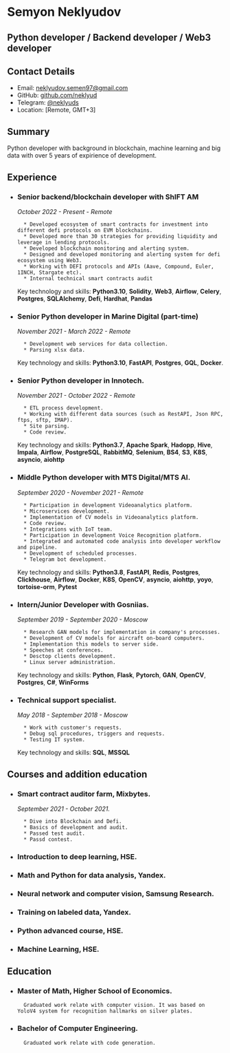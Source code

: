 # __Semyon Neklyudov__

## __Python developer / Backend developer / Web3 developer__ 

## Contact Details

* Email: [neklyudov.semen97@gmail.com](mailto:neklyudov.semen97@gmail.com)
* GitHub: [github.com/neklyud](https://github.com/neklyud)
* Telegram: [@neklyuds](https://t.me/neklyuds)
* Location: [Remote, GMT+3]

## __Summary__

Python developer with background in blockchain, machine learning and big data with over 5 years of expirience of development.

## __Experience__

* ### __Senior backend/blockchain developer with ShIFT AM__

    _October 2022 - Present - Remote_

        * Developed ecosystem of smart contracts for investment into different defi protocols on EVM blockchains.
        * Developed more than 30 strategies for providing liquidity and leverage in lending protocols.
        * Developed blockchain monitoring and alerting system.
        * Designed and developed monitoring and alerting system for defi ecosystem using Web3.
        * Working with DEFI protocols and APIs (Aave, Compound, Euler, 1INCH, Stargate etc).
        * Internal technical smart contracts audit

    Key technology and skills: __Python3.10__, __Solidity__, __Web3__, __Airflow__, __Celery__, __Postgres__, __SQLAlchemy__, __Defi__, __Hardhat__, __Pandas__

* ### __Senior Python developer in Marine Digital (part-time)__

    _November 2021 - March 2022 - Remote_

        * Development web services for data collection.
        * Parsing xlsx data.

    Key technology and skills: __Python3.10__, __FastAPI__, __Postgres__, __GQL__, __Docker__.

* ### __Senior Python developer in Innotech.__

    _November 2021 - October 2022 - Remote_

        * ETL process development.
        * Working with different data sources (such as RestAPI, Json RPC, ftps, sftp, IMAP).
        * Site parsing.
        * Code review.

   Key technology and skills: __Python3.7__, __Apache Spark__, __Hadopp__, __Hive__, __Impala__, __Airflow__, __PostgreSQL__, __RabbitMQ__, __Selenium__, __BS4__, __S3__, __K8S__, __asyncio__, __aiohttp__

* ### __Middle Python developer with MTS Digital/MTS AI.__

    _September 2020 - November 2021 - Remote_

        * Participation in development Videoanalytics platform.
        * Microservices development.
        * Implementation of CV models in Videoanalytics platform. 
        * Code review.
        * Integrations with IoT team.
        * Participation in development Voice Recognition platform.
        * Integrated and automated code analysis into developer workflow and pipeline.
        * Development of scheduled processes.
        * Telegram bot development.

   Key technology and skills: __Python3.8__, __FastAPI__, __Redis__, __Postgres__, __Clickhouse__, __Airflow__, __Docker__, __K8S__, __OpenCV__, __asyncio__, __aiohttp__, __yoyo__, __tortoise-orm__, __Pytest__

* ### Intern/Junior Developer with Gosniias.

    _September 2019 - September 2020 - Moscow_

        * Research GAN models for implementation in company's processes.
        * Development of CV models for aircraft on-board computers.
        * Implementation this models to server side.
        * Speeches at conferences.
        * Desctop clients development.
        * Linux server administration.

   Key technology and skills: __Python__, __Flask__, __Pytorch__, __GAN__, __OpenCV__, __Postgres__, __C#__, __WinForms__


* ### __Technical support specialist.__

    _May 2018 - September 2018 - Moscow_

        * Work with customer's requests.
        * Debug sql procedures, triggers and requests.
        * Testing IT system.

    Key technology and skills: __SQL__, __MSSQL__

## Courses and addition education

* ### Smart contract auditor farm, Mixbytes.

    _September 2021 - October 2021._

        * Dive into Blockchain and Defi.
        * Basics of development and audit.
        * Passed test audit.
        * Passd contest.

* ### Introduction to deep learning, HSE.

* ### Math and Python for data analysis, Yandex.

* ### Neural network and computer vision, Samsung Research.

* ### Training on labeled data, Yandex.

* ### Python advanced course, HSE. 

* ### Machine Learning, HSE.


## Education

* ### Master of Math, Higher School of Economics.

        Graduated work relate with computer vision. It was based on YoloV4 system for recognition hallmarks on silver plates.


* ### Bachelor of Computer Engineering.

        Graduated work relate with code generation.
